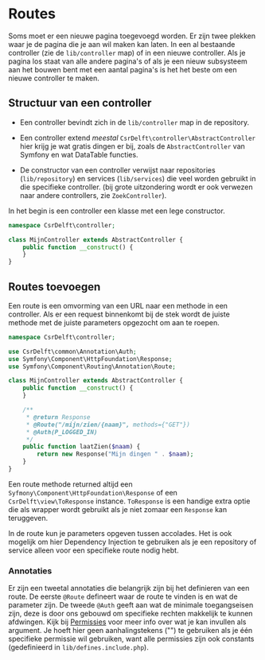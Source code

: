 # Routes

Soms moet er een nieuwe pagina toegevoegd worden. Er zijn twee plekken waar je de pagina die je aan wil maken kan laten. In een al bestaande controller (zie de `lib/controller` map) of in een nieuwe controller. Als je pagina los staat van alle andere pagina's of als je een nieuw subsysteem aan het bouwen bent met een aantal pagina's is het het beste om een nieuwe controller te maken.

## Structuur van een controller

- Een controller bevindt zich in de `lib/controller` map in de repository.

- Een controller extend _meestal_ `CsrDelft\controller\AbstractController` hier krijg je wat gratis dingen er bij, zoals de `AbstractController` van Symfony en wat DataTable functies.

- De constructor van een controller verwijst naar repositories (`lib/repository`) en services (`lib/services`) die veel worden gebruikt in die specifieke controller. (bij grote uitzondering wordt er ook verwezen naar andere controllers, zie `ZoekController`).

In het begin is een controller een klasse met een lege constructor.

```php
namespace CsrDelft\controller;

class MijnController extends AbstractController {
    public function __construct() {
    }
}
```

## Routes toevoegen

Een route is een omvorming van een URL naar een methode in een controller. Als er een request binnenkomt bij de stek wordt de juiste methode met de juiste parameters opgezocht om aan te roepen.

```php
namespace CsrDelft\controller;

use CsrDelft\common\Annotation\Auth;
use Symfony\Component\HttpFoundation\Response;
use Symfony\Component\Routing\Annotation\Route;

class MijnController extends AbstractController {
    public function __construct() {
    }

    /**
     * @return Response
     * @Route("/mijn/zien/{naam}", methods={"GET"})
     * @Auth(P_LOGGED_IN)
     */
    public function laatZien($naam) {
        return new Response("Mijn dingen " . $naam);
    }
}
```

Een route methode returned altijd een `Syfmony\Component\HttpFoundation\Response` of een `CsrDelft\view\ToResponse` instance. `ToResponse` is een handige extra optie die als wrapper wordt gebruikt als je niet zomaar een `Response` kan teruggeven.

In de route kun je parameters opgeven tussen accolades. Het is ook mogelijk om hier Dependency Injection te gebruiken als je een repository of service alleen voor een specifieke route nodig hebt.

### Annotaties

Er zijn een tweetal annotaties die belangrijk zijn bij het definieren van een route. De eerste `@Route` defineert waar de route te vinden is en wat de parameter zijn. De tweede `@Auth` geeft aan wat de minimale toegangseisen zijn, deze is door ons gebouwd om specifieke rechten makkelijk te kunnen afdwingen. Kijk bij [Permissies](permissies.md) voor meer info over wat je kan invullen als argument. Je hoeft hier geen aanhalingstekens ("") te gebruiken als je één specifieke permissie wil gebruiken, want alle permissies zijn ook constants (gedefinieerd in `lib/defines.include.php`).
